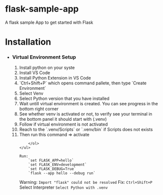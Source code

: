 # flask-sample-app
A flask sample App to get started with Flask

<h1> Installation </h1>
    <ul>
    <li>
     <h3>Virtual Environment Setup</h3> 
    </li>
        <ol>
            <li>Install python on your syste</li>
            <li>Install VS Code</li>
            <li>Install Python Extension in VS Code</li>
            <li>`Ctrl+Shift+P` which opens command pallete, then type `Create Environment`</li>
            <li>Select Venv</li>
            <li>Select Python version that you have installed</li>
            <li>Wait untill virtual environment is created. You can see progress in the bottom right corner</li>
            <li>See whether venv is activated or not, to verify see your terminal in the bottom panel it should start with (.venv)</li>
            <li>Follow if virtual environment is not activated</li>
            <li>Reach to the `.venv/Scripts` or `.venv/bin` if Scripts does not exists</li>
            <li>Then run this command => activate</li>

        </ol>
    </ul>

    Run:
        `set FLASK_APP=hello`
        `set FLASK_ENV=development`
        `set FLASK_DEBUG=True`
        `flask --app hello --debug run`


Warning: `Import "flask" could not be resolved`
Fix: `Ctrl+Shift+P` Select Interpreter `Select Python with .venv `
        



